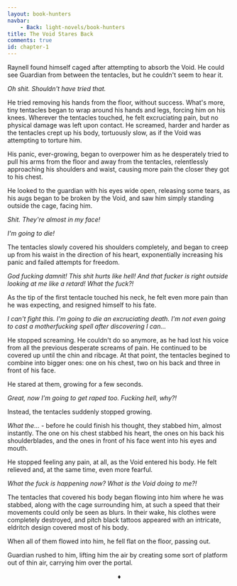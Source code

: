 ```yaml
---
layout: book-hunters
navbar:
    - Back: light-novels/book-hunters
title: The Void Stares Back
comments: true
id: chapter-1
---
```


Raynell found himself caged after attempting to absorb the Void. He could see Guardian from between the tentacles, but he couldn't seem to
hear it. 

*Oh shit. Shouldn't have tried that.*

He tried removing his hands from the floor, without success. What's more, tiny tentacles began to wrap around his hands and legs,
forcing him on his knees. Wherever the tentacles touched, he felt excruciating pain, but no physical damage was left upon contact. He screamed,
harder and harder as the tentacles crept up his body, tortuously slow, as if the Void was attempting to torture him.

His panic, ever-growing, began to overpower him as he desperately tried to pull his arms from the floor and away from the tentacles, relentlessly
approaching his shoulders and waist, causing more pain the closer they got to his chest.

He looked to the guardian with his eyes wide open, releasing some tears, as his augs began to be broken by the Void, and saw him simply
standing outside the cage, facing him.

*Shit. They're almost in my face!*

*I'm going to die!*

The tentacles slowly covered his shoulders completely, and began to creep up from his waist in the direction of his heart, exponentially increasing
his panic and failed attempts for freedom.

*God fucking damnit! This shit hurts like hell! And that fucker is right outside looking at me like a retard! What the fuck?!*

As the tip of the first tentacle touched his neck, he felt even more pain than he was expecting, and resigned himself to his fate.

*I can't fight this. I'm going to die an excruciating death. I'm not even going to cast a motherfucking spell after discovering I can...*

He stopped screaming. He couldn't do so anymore, as he had lost his voice from all the previous desperate screams of pain. He continued to be covered
up until the chin and ribcage. At that point, the tentacles begined to combine into bigger ones: one on his chest, two on his back and three in front
of his face.

He stared at them, growing for a few seconds.

*Great, now I'm going to get raped too. Fucking hell, why?!*

Instead, the tentacles suddenly stopped growing.

*What the...* - before he could finish his thought, they stabbed him, almost instantly. The one on his chest stabbed his heart, the ones on 
his back his shoulderblades, and the ones in front of his face went into his eyes and mouth. 

He stopped feeling any pain, at all, as the Void entered his body. He felt relieved and, at the same time, even more fearful.

*What the fuck is happening now? What is the Void doing to me?!*

The tentacles that covered his body began flowing into him where he was stabbed, along with the cage surrounding him, at such a speed that their
movements could only be seen as blurs. In their wake, his clothes were completely destroyed, and pitch black tattoos appeared with an intricate, eldritch
design covered most of his body.

When all of them flowed into him, he fell flat on the floor, passing out.

Guardian rushed to him, lifting him the air by creating some sort of platform out of thin air, carrying him over the portal.

<center>&diams;</center>

